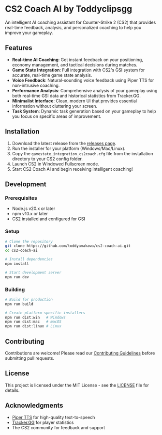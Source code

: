 # CS2 Coach AI by Toddyclipsgg

An intelligent AI coaching assistant for Counter-Strike 2 (CS2) that provides real-time feedback, analysis, and personalized coaching to help you improve your gameplay.

## Features

- **Real-time AI Coaching**: Get instant feedback on your positioning, economy management, and tactical decisions during matches.
- **Game State Integration**: Full integration with CS2's GSI system for accurate, real-time game state analysis.
- **Voice Feedback**: Natural-sounding voice feedback using Piper TTS for non-intrusive coaching.
- **Performance Analysis**: Comprehensive analysis of your gameplay using both real-time GSI data and historical statistics from Tracker.GG.
- **Minimalist Interface**: Clean, modern UI that provides essential information without cluttering your screen.
- **Task System**: Dynamic task generation based on your gameplay to help you focus on specific areas of improvement.

## Installation

1. Download the latest release from the [releases page](https://github.com/toddyamakawa/cs2-coach-ai/releases).
2. Run the installer for your platform (Windows/Mac/Linux).
3. Copy the `gamestate_integration_cs2coach.cfg` file from the installation directory to your CS2 config folder.
4. Launch CS2 in Windowed Fullscreen mode.
5. Start CS2 Coach AI and begin receiving intelligent coaching!

## Development

### Prerequisites

- Node.js v20.x or later
- npm v10.x or later
- CS2 installed and configured for GSI

### Setup

```bash
# Clone the repository
git clone https://github.com/toddyamakawa/cs2-coach-ai.git
cd cs2-coach-ai

# Install dependencies
npm install

# Start development server
npm run dev
```

### Building

```bash
# Build for production
npm run build

# Create platform-specific installers
npm run dist:win   # Windows
npm run dist:mac   # macOS
npm run dist:linux # Linux
```

## Contributing

Contributions are welcome! Please read our [Contributing Guidelines](CONTRIBUTING.md) before submitting pull requests.

## License

This project is licensed under the MIT License - see the [LICENSE](LICENSE) file for details.

## Acknowledgments

- [Piper TTS](https://github.com/rhasspy/piper) for high-quality text-to-speech
- [Tracker.GG](https://tracker.gg) for player statistics
- The CS2 community for feedback and support 